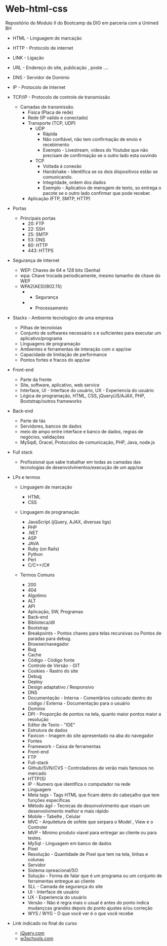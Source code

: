 # Web-html-css
Repositório do Modulo II do Bootcamp da DIO em parceria com a Unimed BH

- HTML - Linguagem de marcação 
- HTTP - Protocolo de internet
- LINK - Ligação
- URL - Endereço do site, publicação , poste ....
- DNS - Servidor de Dominio
- IP - Protocolo de Internet
- TCP/IP - Protocolo de controle de transmissão
    - Camadas de transmissão.
      - Fisica (Placa de rede)
      - Rede (IP valido e conectado)
      - Transporte (TCP, UDP)
        - UDP 
          - Rápida 
          - Não confiável, não tem confirmação de envio e recebimento
          - Exemplo - Livestream, videos do Youtube que não precisam de confirmação se o outro lado esta ouvindo
        - TCP
          - Voltada á conexão
          - Handshake - Identifica se os dois dispositivos estão se comunicando.
          - Integridade, ordem dos dados
          - Exemplo - Aplicativo de mensgem de texto, so entrega o pacote se o outro lado confirmar que pode receber.
      - Aplicação (FTP, SMTP, HTTP)
  
- Portas
  - Principais portas
    - 20: FTP
    - 22: SSH
    - 25: SMTP
    - 53: DNS
    - 80: HTTP
    - 443: HTTPS


- Segurança de Internet
  - WEP: Chaves de 64 e 128 bits (Senha)
  - wpa: Chave trocada periodicamente, mesmo tamanho de chave do WEP
  - WPA2(AES)(802.11i)
    - + Segurança
    - + Processamento
  
- Stacks - Ambiente tecnologico de uma empresa
  - Pilhas de tecnoloias
  - Conjunto de softwares necessário s e suficientes para executar um aplicativo/programa
  - Linguagens de programação
  - Ambientes e ferramentas de interação com o app/sw
  - Capacidade de limitação de performance
  - Pontos fortes e fracos do app/sw
    
- Front-end
    - Parte da frente
    - Site, software, aplicativo, web service
    - Interface, UI - Interface do usuário, UX  - Experiencia do usuário
    - Lógica de programação, HTML, CSS, jQuery/JS/AJAX, PHP, Bootstrap/outros frameworks
  
- Back-end
  - Parte de tás
  - Servidores, bancos de dados
  - meio de ampo entre interface e banco de dados, regras de negócios, validações
  - MySqdl, Oracel, Protocolos de comunicação, PHP, Java, node.js

- Full stack
  - Profissional que sabe trabalhar em todas as camadas das tecnologias de desenvolvimentos/execução de um app/sw
  
- LPs e termos
  - Linguagem de marcação
    -  HTML
    -  CSS
  
  - Linguagem de programação
    - JavaScript (jQuery, AJAX, diversas ligs)
    - PHP
    - .NET
    - ASP
    - JAVA
    - Ruby (on Rails)
    - Python
    - Perl
    - C/C++/C#


  - Termos Comuns
    - 200
    - 404
    - Algotimo
    - ALT
    - API
    - Aplicação, SW, Programas
    - Back-end
    - Biblioteca/dll
    - Bootstrap
    - Breakpoints - Pontos chaves para telas recursivas ou Pontos de paradas para debug.
    - Browser/navegador
    - Bug
    - Cache
    - Código - Código fonte
    - Controle de Versão - GIT
    - Cookies - Rastro do site
    - Debug
    - Deploy
    - Design adaptativo / Responsivo
    - DNS
    - Documentação - Interna - Comentãrios colocado dentro do código /  Externa - Documentação para o usuário
    - Domínio
    - DPI - Proporção de pontos na tela, quanto maior pontos maior a resolução
    - Editor de Texto - "IDE"
    - Estrutura de dados
    - Favicon - Imagem do site apresentado na aba do navegador
    - Fontes
    - Framework - Caixa de ferramentas
    - Front-end
    - FTP
    - Full-stack
    - Github/SVN/CVS - Controladores de verão mais famosos no mercado
    - HTTP(S)
    - IP - Numero que identifica o computador na rede
    - Linguagem
    - Meta tags - Tags HTML que ficam detro do cabeçalho que tem funções especificas
    - Método ágil - Tecnicas de desonvolvimento que visam um desenvolvimento melhor e mais rápido
    - Mobile - Tabelte , Celular
    - MVC - Arquitetura de sofete que serpara o Model , View e o Controler
    - MVP - Minimo produto viavel para entregar ao cliente ou para testes. 
    - MySql - Linguagem em banco de dados
    - Pixel
    - Resolução - Quantidade de Pixel que tem na tela, linhas e colunas
    - Servidor
    - Sistema opreacional/SO
    - Solução - Forma de falar que é um programa ou um conjunto de ferramentas entregue ao cliente
    - SLL - Camada de segurança do site
    - UI - Interface de usuário
    - UX - Experiencia do usuário
    - Versão - Não é regra mais o usual é antes do ponto indica mudançcas grandes depois do ponto ajustes e/ou correção
    - WYS / WYG - O que você ver é o que você recebe

- Link indicado no final do curso
  - [jQuery.com](https://jquery.com/)
  - [w3schools.com](https://www.w3schools.com/)
  
